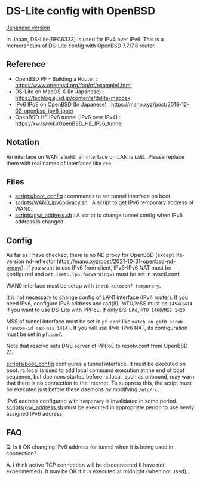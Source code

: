 # DS-Lite config with OpenBSD

[Japanese version](README_ja.md)

In Japan, DS-Lite(RFC6333) is used for IPv4 over IPv6.
This is a memorandum of DS-Lite config with OpenBSD 7.7/7.8 router.

## Reference
- OpenBSD PF - Building a Router : https://www.openbsd.org/faq/pf/example1.html
- DS-Lite on MacOS X  (In Japanese) : https://techlog.iij.ad.jp/contents/dslite-macosx
- IPv6 IPoE on OpenBSD (In Japanese) : https://mano.xyz/post/2018-12-02-openbsd-ipv6-ipoe/
- OpenBSD HE IPv6 tunnel (IPv6 over IPv4) : https://xw.is/wiki/OpenBSD_HE_IPv6_tunnel

## Notation
An interface on WAN is `WAN0`, an interface on LAN is `LAN1`.  Please replace them with real names of interfaces like `re0`.

## Files

- [scripts/boot_config](scripts/boot_config) : commands to set tunnel interface on boot
- [scripts/WAN0_ipv6privacy.sh](scripts/WAN0_ipv6privacy.sh) : A script to get IPv6 temporary address of WAN0.
- [scripts/gwi_address.sh](scripts/gwi_address.sh) : A script to change tunnel config when IPv6 address is changed.

## Config
As far as I have checked, there is no ND proxy for OpenBSD (except lite-version nd-reflector https://mano.xyz/post/2021-10-31-openbsd-nd-proxy/). If you want to use IPv6 from client, IPv6-IPv6 NAT must be configured and `net.inet6.ip6.forwarding=1` must be set in sysctl.conf.

WAN0 interface must be setup with `inet6 autoconf temporary`.

It is not necessary to change config of LAN1 interface (IPv4 router).  If you need IPv6, configure IPv6 address and rad(8).  MTU/MSS must be `1454`/`1414` if you want to use DS-Lite with PPPoE.  If only DS-Lite, `MTU 1460`/`MSS 1420`. 

MSS of tunnel interface must be set in `pf.conf` like `match on gif0 scrub (random-id max-mss 1414)`.  If you will use IPv6-IPv6 NAT, its configuration must be set in `pf.conf`.

Note that resolvd sets DNS server of PPPoE to resolv.conf from OpenBSD 7.1.

[scripts/boot_config](scripts/boot_config) configures a tunnel interface.  It must be executed on boot.  rc.local is used to add local command execution at the end of boot sequence, but daemons started before rc.local, such as unbound, may warn that there is no connection to the Internet.  To suppress this, the script must be executed just before these daemons by modifying `/etc/rc`.

IPv6 address configured with `temporary` is invalidated in some period.  [scripts/gwi_address.sh](scripts/gwi_address.sh) must be executed in appropriate period to use newly assigned IPv6 address.

## FAQ
Q. Is it OK changing IPv6 address for tunnel when it is being used in connection?

A. I think active TCP connection will be disconnected (I have not experimented).  It may be OK if it is executed at midnight (when not used)...
